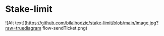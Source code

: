 # Stake-limit

![Alt text](https://github.com/bilalhodzic/stake-limit/blob/main/image.jpg?raw=truediagram flow-sendTicket.png)
